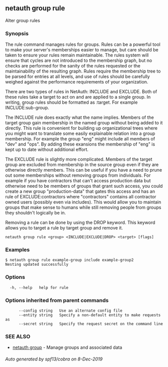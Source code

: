 ## netauth group rule

Alter group rules

### Synopsis


The rule command manages rules for groups.  Rules can be a powerful
tool to make your server's memberships easier to manage, but care
should be taken to ensure your rules remain maintainable.  The rules
system will ensure that cycles are not introduced to the membership
graph, but no checks are performed for the sanity of the rules
requested or the maintainability of the resulting graph.  Rules
require the membership tree to be parsed for entries at all levels,
and use of rules should be carefully weighed against the performance
requirements of your organization.

There are two types of rules in NetAuth: INCLUDE and EXCLUDE.  Both of
these rules take a target to act on and are applied to a single group.
In writing, group rules should be formatted as <RULE>:target.  For
example INCLUDE:sub-group.

The INCLUDE rule does exactly what the name implies.  Members of the
target group gain membership in the named group without being added to
it directly.  This rule is convenient for building up organizational
trees where you might want to translate some easily explainable
relation into a group membership.  For example the group "eng" might
include all members of "dev" and "ops".  By adding these exansions the
membership of "eng" is kept up to date without additional effort.

The EXCLUDE rule is slightly more complicated.  Members of the target
group are excluded from membership in the source group even if they
are otherwise directly members.  This can be useful if you have a need
to prune out some memberships without removing groups from
individuals.  For example if you have contractors that can't access
production data but otherwise need to be members of groups that grant
such access, you could create a new group "production-data" that gates
this access and has an rule of EXCLUDE:contractors where "contractors"
contains all contractor owned users (possibly even via includes).
This would allow you to maintain groups that make sense to humans
while still removing people from groups they shouldn't logically be
in.

Removing a rule can be done by using the DROP keyword.  This keyword
allows you to target a rule by target group and remove it.


```
netauth group rule <group> <INCLUDE|EXCLUDE|DROP> <target> [flags]
```

### Examples

```
$ netauth group rule example-group include example-group2
Nesting updated successfully

```

### Options

```
  -h, --help   help for rule
```

### Options inherited from parent commands

```
      --config string   Use an alternate config file
      --entity string   Specify a non-default entity to make requests as
      --secret string   Specify the request secret on the command line
```

### SEE ALSO

* [netauth group](netauth_group.md)	 - Manage groups and associated data

###### Auto generated by spf13/cobra on 8-Dec-2019
